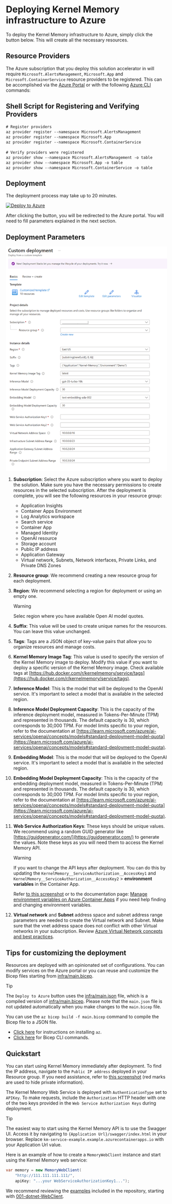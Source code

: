 # Deploying Kernel Memory infrastructure to Azure

To deploy the Kernel Memory infrastructure to Azure, simply click the button below. This will create all the necessary resources.

## Resource Providers

The Azure subscription that you deploy this solution accelerator in will require `Microsoft.AlertsManagement`, `Microsoft.App` and `Microsoft.ContainerService` resource providers to be registered.
This can be accomplished via the [Azure Portal](https://learn.microsoft.com/en-us/azure/azure-resource-manager/management/resource-providers-and-types#azure-ortal) or with the following [Azure CLI](https://learn.microsoft.com/en-us/azure/azure-resource-manager/management/resource-providers-and-types#azure-cli) commands:

## Shell Script for Registering and Verifying Providers

```shell
# Register providers
az provider register --namespace Microsoft.AlertsManagement
az provider register --namespace Microsoft.App
az provider register --namespace Microsoft.ContainerService

# Verify providers were registered
az provider show --namespace Microsoft.AlertsManagement -o table
az provider show --namespace Microsoft.App -o table
az provider show --namespace Microsoft.ContainerService -o table
```

## Deployment

The deployment process may take up to 20 minutes.

[![Deploy to Azure](https://aka.ms/deploytoazurebutton)](https://aka.ms/KernelMemoryDeploy2Azure)

After clicking the button, you will be redirected to the Azure portal. You will need to fill parameters explained in the next section.

## Deployment Parameters

![alt text](images/deployment.png "Deployment parameters")

1. **Subscription**: Select the Azure subscription where you want to deploy the solution. Make sure you have the necessary permissions to create resources in the selected subscription. After the deployment is complete, you will see the following resources in your resource group:

   - Application Insights
   - Container Apps Environment
   - Log Analytics workspace
   - Search service
   - Container App
   - Managed Identity
   - OpenAI resource
   - Storage account
   - Public IP address
   - Application Gateway
   - Virtual network, Subnets, Network interfaces, Private Links, and Private DNS Zones

2. **Resource group**: We recommend creating a new resource group for each deployment.

3. **Region**: We recommend selecting a region for deployment or using an empty one.

   > [!WARNING]
   > Selec region where you have available Open AI model quotes.

4. **Suffix**: This value will be used to create unique names for the resources. You can leave this value unchanged.
5. **Tags**: Tags are a JSON object of key-value pairs that allow you to organize resources and manage costs.
6. **Kernel Memory Image Tag**: This value is used to specify the version of the Kernel Memory image to deploy. Modify this value if you want to deploy a specific version of the Kernel Memory image. Check available tags at [https://hub.docker.com/r/kernelmemory/service/tags](https://hub.docker.com/r/kernelmemory/service/tags).
7. **Inference Model**: This is the model that will be deployed to the OpenAI service. It's important to select a model that is available in the selected region.
8. **Inference Model Deployment Capacity**: This is the capacity of the inference deployment model, measured in Tokens-Per-Minute (TPM) and represented in thousands. The default capacity is 30, which corresponds to 30,000 TPM. For model limits specific to your region, refer to the documentation at [https://learn.microsoft.com/azure/ai-services/openai/concepts/models#standard-deployment-model-quota](https://learn.microsoft.com/azure/ai-services/openai/concepts/models#standard-deployment-model-quota).
9. **Embedding Model**: This is the model that will be deployed to the OpenAI service. It's important to select a model that is available in the selected region.
10. **Embedding Model Deployment Capacity**: This is the capacity of the embedding deployment model, measured in Tokens-Per-Minute (TPM) and represented in thousands. The default capacity is 30, which corresponds to 30,000 TPM. For model limits specific to your region, refer to the documentation at [https://learn.microsoft.com/azure/ai-services/openai/concepts/models#standard-deployment-model-quota](https://learn.microsoft.com/azure/ai-services/openai/concepts/models#standard-deployment-model-quota).
11. **Web Service Authorization Keys**: These keys should be unique values. We recommend using a random GUID generator like [https://guidgenerator.com/](https://guidgenerator.com/) to generate the values. Note these keys as you will need them to access the Kernel Memory API.

    > [!WARNING]
    > If you want to change the API keys after deployment. You can do this by updating the
    > `KernelMemory__ServiceAuthorization__AccessKey1` and `KernelMemory__ServiceAuthorization__AccessKey2` > **environment variables** in the Container App.
    >
    > Refer [to this screenshot](./images/ACA-EnvVar.png) or to the documentation
    > page: [Manage environment variables on Azure Container Apps](https://learn.microsoft.com/azure/container-apps/environment-variables?tabs=portal)
    > if you need help finding and changing environment variables.

12. **Virtual network** and **Subnet** address space and subnet address range parameters are needed to create the Virtual network and Subnet. Make sure that the vnet address space does not conflict with other Virtual networks in your subscription. Review [Azure Virtual Network concepts and best practices](https://learn.microsoft.com/azure/virtual-network/concepts-and-best-practices).

## Tips for customizing the deployment

Resources are deployed with an opinionated set of configurations. You can modify services on the Azure portal or you can reuse and customize the Bicep files starting from [infra/main.bicep](main.bicep).

> [!TIP]
> The `Deploy to Azure` button uses the [infra/main.json](main.json) file, which is a compiled version of [infra/main.bicep](main.bicep). Please note that the `main.json` file is not updated automatically when you make changes to the `main.bicep` file.
>
> You can use the `az bicep build -f main.bicep` command to compile the Bicep file to a JSON file.
>
> - [Click here](https://learn.microsoft.com/cli/azure/install-azure-cli) for instructions on installing `az`.
> - [Click here](https://learn.microsoft.com/azure/azure-resource-manager/bicep/bicep-cli) for Bicep CLI commands.

## Quickstart

You can start using Kernel Memory immediately after deployment. To find the IP address, navigate to the `Public IP address` deployed in your Resource group. If you need assistance, refer to [this screenshot](./images/Pip.png) (red marks are used to hide private information).

The Kernel Memory Web Service is deployed with `AuthenticationType` set to `APIKey`. To make requests, include the `Authorization` HTTP header with one of the two keys provided in the `Web Service Authorization Keys` during deployment.

> [!TIP]
> The easiest way to start using the Kernel Memory API is to use the Swagger UI. Access it by navigating to
> `{Application Url}/swagger/index.html` in your browser. Replace `km-service-example.example.azurecontainerapps.io`
> with your Application Url value.

Here is an example of how to create a `MemoryWebClient` instance and start using the Kernel Memory web service:

```csharp
var memory = new MemoryWebClient(
    "http://111.111.111.111/",
    apiKey: "...your WebServiceAuthorizationKey1...");
```

We recommend reviewing the [examples](../examples/) included in the repository, starting with
[001-dotnet-WebClient](../examples/001-dotnet-WebClient).

